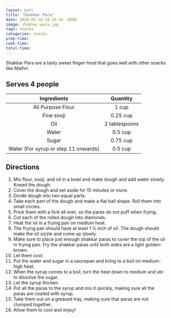 ```yaml
---
layout: post
title: "Shakkar Para"
date: 2020-05-18 18:18:18 -0500
image: shakkar-para.jpg
tags: snacks
categories: snacks
prep-time:
cook-time:
total-time:
---
```


Shakkar Para are a tasty sweet finger-food that goes well with other snacks like Mathri.

## Serves 4 people

|              Ingredients             |    Quantity   |
|:------------------------------------:|:-------------:|
|           All Purpose Flour          |     1 cup     |
|              Fine sooji              |    0.25 cup   |
|                  Oil                 | 2 tablespoons |
|                 Water                |    0.5 cup    |
|                 Sugar                |    0.75 cup   |
| Water (For syrup or step 11 onwards) |    0.5 cup    |


## Directions

1.	Mix flour, sooji, and oil in a bowl and make dough and add water slowly. Knead the dough.
2.	Cover the dough and set aside for 15 minutes or more.
3.	Divide dough into two equal parts.
4.	Take each part of the dough and make a flat ball shape. Roll them into small circles.
5.	Prick them with a fork all over, so the paras do not puff when frying.
6.	Cut each of the rolled dough into diamonds.
7.	Heat the oil in a frying pan on medium heat.
8.	The frying pan should have at least 1 ½ inch of oil. The dough should make the oil sizzle and come up slowly.
9.	Make sure to place just enough shakkar paras to cover the top of the oil in frying pan. Fry the shakkar paras until both sides are a light golden-brown.
10.	Let them cool.
11.	Put the water and sugar in a saucepan and bring to a boil on medium-high heat.
12.	When the syrup comes to a boil, turn the heat down to medium and stir to dissolve the sugar.
13.	Let the syrup thicken.
14.	Put all the paras to the syrup and mix it quickly, making sure all the paras are coated with syrup.
15.	Take them out on a greased tray, making sure that paras are not clumped together.
16.	Allow them to cool and enjoy!
